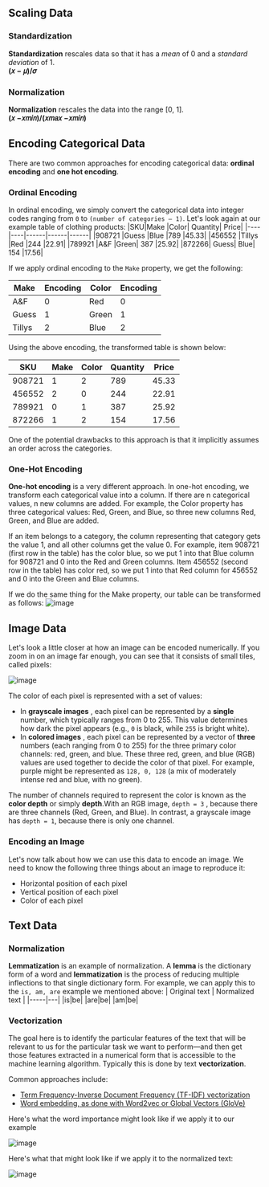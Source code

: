 ## Scaling Data
### Standardization
**Standardization** rescales data so that it has a *mean* of 0 and a *standard deviation* of 1. <br>
**(𝑥 − 𝜇)/𝜎**

### Normalization
**Normalization** rescales the data into the range [0, 1]. <br>
**(𝑥 −𝑥𝑚𝑖𝑛)/(𝑥𝑚𝑎𝑥 −𝑥𝑚𝑖𝑛)**

## Encoding Categorical Data
There are two common approaches for encoding categorical data: **ordinal encoding** and **one hot encoding**.

### Ordinal Encoding
In ordinal encoding, we simply convert the categorical data into integer codes ranging from `0` to `(number of categories – 1)`. Let's look again at our example table of clothing products:
|SKU|Make	|Color|	Quantity|	Price|
|----|----|------|------|------|
|908721	|Guess	|Blue	|789	|45.33|
|456552	|Tillys	|Red	|244	|22.91|
|789921	|A&F	|Green|	387	|25.92|
|872266|	Guess|	Blue|	154	|17.56|

If we apply ordinal encoding to the `Make` property, we get the following:


|Make	|Encoding|Color|Encoding|
|---|---|---|---|
|A&F	|0|Red |0
|Guess	|1| Green|1|
|Tillys	|2| Blue|2|

Using the above encoding, the transformed table is shown below:

| SKU|Make|Color|Quantity|Price|
|----|----|-----|-------|----|
|908721|1|2|789|45.33|
|456552|2|0|244|22.91|
|789921|0|1|387|25.92|
|872266|1|2|154|17.56|

One of the potential drawbacks to this approach is that it implicitly assumes an order across the categories.

### One-Hot Encoding
**One-hot encoding** is a very different approach. In one-hot encoding, we transform each categorical value into a column. If there are n categorical values, n new columns are added. For example, the Color property has three categorical values: Red, Green, and Blue, so three new columns Red, Green, and Blue are added.

If an item belongs to a category, the column representing that category gets the value 1, and all other columns get the value 0. For example, item 908721 (first row in the table) has the color blue, so we put 1 into that Blue column for 908721 and 0 into the Red and Green columns. Item 456552 (second row in the table) has color red, so we put 1 into that Red column for 456552 and 0 into the Green and Blue columns.

If we do the same thing for the Make property, our table can be transformed as follows:
![image](https://user-images.githubusercontent.com/92245436/148727251-199b1faf-999b-411a-840f-787d69985e01.png)

## Image Data
Let's look a little closer at how an image can be encoded numerically. If you zoom in on an image far enough, you can see that it consists of small tiles, called pixels:

![image](https://user-images.githubusercontent.com/92245436/148728538-1b5765f7-cb87-4b62-836c-a93e2db3d4c5.png)

The color of each pixel is represented with a set of values:

- In **grayscale images** , each pixel can be represented by a **single** number, which typically ranges from 0 to 255. This value determines how dark the pixel appears (e.g., `0`  is black, while `255`  is bright white).
- In **colored images** , each pixel can be represented by a vector of **three** numbers (each ranging from 0 to 255) for the three primary color channels: red, green, and blue. These three red, green, and blue (RGB) values are used together to decide the color of that pixel. For example, purple might be represented as `128, 0, 128` (a mix of moderately intense red and blue, with no green).

The number of channels required to represent the color is known as the **color depth**  or simply **depth**.With an RGB image, `depth = 3` , because there are three channels (Red, Green, and Blue). In contrast, a grayscale image has `depth = 1`, because there is only one channel.

### Encoding an Image
Let's now talk about how we can use this data to encode an image. We need to know the following three things about an image to reproduce it:
- Horizontal position of each pixel
- Vertical position of each pixel
- Color of each pixel

## Text Data
### Normalization
**Lemmatization**  is an example of normalization. A **lemma** is the dictionary form of a word and **lemmatization** is the process of reducing multiple inflections to that single dictionary form. For example, we can apply this to the `is, am, are` example we mentioned above:
| Original text	 | Normalized text |
|-----|---|
|is|be|
|are|be|
|am|be|

### Vectorization 
The goal here is to identify the particular features of the text that will be relevant to us for the particular task we want to perform—and then get those features extracted in a numerical form that is accessible to the machine learning algorithm. Typically this is done by text **vectorization**.

Common approaches include:
- [Term Frequency-Inverse Document Frequency (TF-IDF) vectorization](https://en.wikipedia.org/wiki/Tf%E2%80%93idf)
- [Word embedding, as done with Word2vec or Global Vectors (GloVe)](https://nlp.stanford.edu/pubs/glove.pdf)

Here's what the word importance might look like if we apply it to our example

![image](https://user-images.githubusercontent.com/92245436/148731956-7085782c-5ad7-4a65-8e66-38fc20c99768.png)

Here's what that might look like if we apply it to the normalized text:

![image](https://user-images.githubusercontent.com/92245436/148731764-e60f6e9a-99e6-4c41-993d-656723443411.png)
